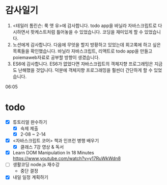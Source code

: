 # 감사일기

1. <테일러 톰린슨: 룩 앳 유>에 감사합니다. todo app을 바닐라 자바스크립트로 다시하면서 팟케스트처럼 틀어놓을 수 있었습니다. 코딩을 재미있게 할 수 있었습니다.
2. 노션에게 감사합니다. 다음에 무엇을 할지 방황하고 있었는데 회고록에 하고 싶은 목록들을 확인했습니다. 바닐라 자바스크립트, 리액트로 todo app을 만들고 poiemaweb자료로 공부할 방향이 생겼습니다.
3. ES6에 감사합니다. ES6가 없었다면 자바스크립트의 객체지향 프로그래밍은 지금도 난해했을 것입니다. 덕분에 객체지향 프로그래밍을 훨씬더 간단하게 할 수 있었습니다.

06:05

# todo

- [x] 튜토리얼 완수하기
    - [x] 숙제 제출
    - [x] 2-08 ~ 2-14
- [x] <자바스크립트 코어> 책과 인프런 병행 배우기
    - [x] 클래스 7강 영상 & 독서
- [x] Learn DOM Manipulation In 18 Minutes
    https://www.youtube.com/watch?v=y17RuWkWdn8
- [ ] 생활코딩 node.js 재수강
    - 중단 결정
- [x] 내일 일정 계획하기